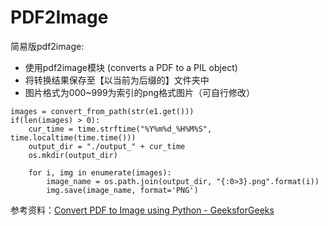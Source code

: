 # PDF2Image

简易版pdf2image:

+ 使用pdf2image模块 (converts a PDF to a PIL object)
+ 将转换结果保存至【以当前为后缀的】文件夹中
+ 图片格式为000~999为索引的png格式图片（可自行修改）

```
images = convert_from_path(str(e1.get()))
if(len(images) > 0):
	cur_time = time.strftime("%Y%m%d_%H%M%S", time.localtime(time.time()))
	output_dir = "./output_" + cur_time
	os.mkdir(output_dir)

	for i, img in enumerate(images):
		image_name = os.path.join(output_dir, "{:0>3}.png".format(i))
		img.save(image_name, format='PNG')
```



参考资料：[Convert PDF to Image using Python - GeeksforGeeks](https://www.geeksforgeeks.org/convert-pdf-to-image-using-python/)
